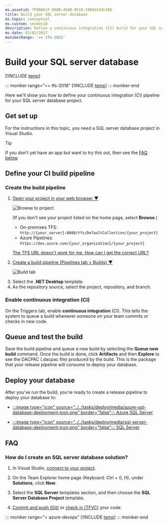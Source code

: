 ```yaml
---
ms.assetid: 7F0B861F-D88B-45A8-8510-19041543C49E
title: Build your SQL server database
ms.topic: conceptual
ms.custom: seodec18
description: Define a continuous integration (CI) build for your SQL server database in Azure Pipelines or Team Foundation Server (TFS)
ms.date: 01/02/2017
monikerRange: '>= tfs-2015'
---
```


# Build your SQL server database

[!INCLUDE [temp](../../includes/version.md)]

::: moniker range="<= tfs-2018"
[!INCLUDE [temp](../../includes/concept-rename-note.md)]
::: moniker-end

Here we'll show you how to define your continuous integration (CI) pipeline for your SQL server database project.

## Get set up

For the instructions in this topic, you need a SQL server database project in Visual Studio.

> [!TIP]
> If you don't yet have an app but want to try this out, then see the [FAQ below](#new_solution).

## Define your CI build pipeline

### Create the build pipeline

<ol>


<li><p><a data-toggle="collapse" href="#expando-begin-create-build-definition-open-team-project">Open your project in your web browser &#x25BC;</a></p>
<div class="collapse" id="expando-begin-create-build-definition-open-team-project">
<img src="~/pipelines/media/browse-to-team-project.png" alt="Browse to project">

<p>(If you don&#39;t see your project listed on the home page, select <strong>Browse</strong>.)</p>
<ul>
<li>On-premises TFS: <code>http://{your_server}:8080/tfs/DefaultCollection/{your_project}</code> </li>
<li>Azure Pipelines: <code>https://dev.azure.com/{your_organization}/{your_project}</code></li>
</ul>
<p><a href="/azure/devops/server/admin/websitesettings" data-raw-source="[The TFS URL doesn&#39;t work for me. How can I get the correct URL?](/azure/devops/server/admin/websitesettings)">The TFS URL doesn&#39;t work for me. How can I get the correct URL?</a></p>
</div>
</li>

<li><p><a data-toggle="collapse" href="#expando-begin-create-build-definition-create">Create a build pipeline (Pipelines tab &gt; Builds) &#x25BC;</a></p>
<div class="collapse" id="expando-begin-create-build-definition-create">
<img src="~/pipelines/media/create-new-build-definition.png" alt="Build tab">
<p>
</div>
</li>

<li>Select the <strong>.NET Desktop</strong> template.</li>
    <li>As the repository source, select the project, repository, and branch.</li>
</ol>

### Enable continuous integration (CI)

On the Triggers tab, enable **continuous integration** (CI). This tells the system to queue a build whenever someone on your team commits or checks in new code.

## Queue and test the build

Save the build pipeline and queue a new build by selecting the **Queue new build** command. Once the build is done, click **Artifacts** and then **Explore** to see the DACPAC (.dacpac file) produced by the build. This is the package that your release pipeline will consume to deploy your database.

## Deploy your database

After you've run the build, you're ready to create a release pipeline to deploy your database to:

* <a href="../../targets/azure-sqldb.md">:::image type="icon" source="../../tasks/deploy/media/azure-sql-database-deployment-icon.png" border="false"::: Azure SQL Server</a>

* <a href="../cd/howto-webdeploy-iis-deploygroups.md#database">:::image type="icon" source="../../tasks/deploy/media/sql-server-database-deployment-icon.png" border="false"::: SQL Server</a>

## FAQ

<!-- BEGINSECTION class="md-qanda" -->

<h3 id="new_solution">How do I create an SQL server database solution?</h3>

1. In Visual Studio, [connect to your project](../../../organizations/projects/connect-to-projects.md#visual-studio).

2. On the Team Explorer home page (Keyboard: Ctrl + 0, H), under **Solutions**, click **New**.

3. Select the **SQL Server** templates section, and then choose the **SQL Server Database Project** template.

4. [Commit and push (Git)](../../../repos/git/share-your-code-in-git-vs.md) or [check in (TFVC)](../../../repos/tfvc/share-your-code-in-tfvc-vs.md) your code.

::: moniker range="< azure-devops"
[!INCLUDE [temp](../../includes/qa-versions.md)]
::: moniker-end

<!-- ENDSECTION -->

